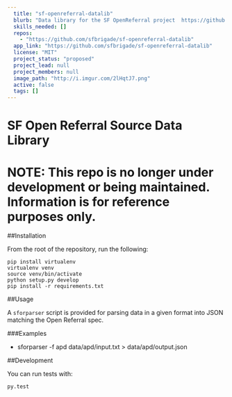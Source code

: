 ```yaml
---
  title: "sf-openreferral-datalib"
  blurb: "Data library for the SF OpenReferral project  https://github.com/sfbrigade/sf-openreferral  "
  skills_needed: []
  repos: 
    - "https://github.com/sfbrigade/sf-openreferral-datalib"
  app_link: "https://github.com/sfbrigade/sf-openreferral-datalib"
  license: "MIT"
  project_status: "proposed"
  project_lead: null
  project_members: null
  image_path: "http://i.imgur.com/2lHqtJ7.png"
  active: false
  tags: []
---
```

SF Open Referral Source Data Library
====================================

# NOTE: This repo is no longer under development or being maintained. Information is for reference purposes only.

##Installation

From the root of the repository, run the following:

    pip install virtualenv
    virtualenv venv
    source venv/bin/activate
    python setup.py develop
    pip install -r requirements.txt

##Usage

A `sforparser` script is provided for parsing data in a given format into JSON
matching the Open Referral spec.

###Examples

* sforparser -f apd data/apd/input.txt > data/apd/output.json

##Development

You can run tests with:

    py.test

